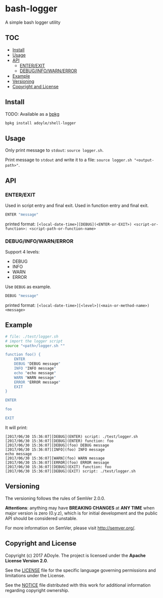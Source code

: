 # bash-logger

A simple bash logger utility

## TOC

<!-- MarkdownTOC GFM -->

- [Install](#install)
- [Usage](#usage)
- [API](#api)
    - [ENTER/EXIT](#enterexit)
    - [DEBUG/INFO/WARN/ERROR](#debuginfowarnerror)
- [Example](#example)
- [Versioning](#versioning)
- [Copyright and License](#copyright-and-license)

<!-- /MarkdownTOC -->

## Install

TODO: Available as a [bpkg](http://www.bpkg.io/)

```sh
bpkg install adoyle/shell-logger
```

## Usage

Only print message to `stdout`: `source logger.sh`.

Print message to `stdout` and write it to a file: `source logger.sh "<output-path>"`.

## API

### ENTER/EXIT

Used in script entry and final exit.
Used in function entry and final exit.

```sh
ENTER "message"
```

printed format: `[<local-date-time>][DEBUG](<ENTER-or-EXIT>) <script-or-function>: <script-path-or-function-name>`

### DEBUG/INFO/WARN/ERROR

Support 4 levels:

- DEBUG
- INFO
- WARN
- ERROR

Use `DEBUG` as example.

```sh
DEBUG "message"
```

printed format: `[<local-date-time>][<level>](<main-or-method-name>) <message>`



## Example

```sh
# file: ./test/logger.sh
# import the logger script
source "<path>/logger.sh ""

function foo() {
    ENTER
    DEBUG "DEBUG message"
    INFO "INFO message"
    echo "echo message"
    WARN "WARN message"
    ERROR "ERROR message"
    EXIT
}

ENTER

foo

EXIT
```

It will print:

```
[2017/06/30 15:36:07][DEBUG](ENTER) script: ./test/logger.sh
[2017/06/30 15:36:07][DEBUG](ENTER) function: foo
[2017/06/30 15:36:07][DEBUG](foo) DEBUG message
[2017/06/30 15:36:07][INFO](foo) INFO message
echo message
[2017/06/30 15:36:07][WARN](foo) WARN message
[2017/06/30 15:36:07][ERROR](foo) ERROR message
[2017/06/30 15:36:07][DEBUG](EXIT) function: foo
[2017/06/30 15:36:07][DEBUG](EXIT) script: ./test/logger.sh
```

## Versioning

The versioning follows the rules of SemVer 2.0.0.

**Attentions**: anything may have **BREAKING CHANGES** at **ANY TIME** when major version is zero (0.y.z), which is for initial development and the public API should be considered unstable.

For more information on SemVer, please visit http://semver.org/.


## Copyright and License

Copyright (c) 2017 ADoyle. The project is licensed under the **Apache License Version 2.0**.

See the [LICENSE][] file for the specific language governing permissions and limitations under the License.

See the [NOTICE][] file distributed with this work for additional information regarding copyright ownership.


<!-- Links -->

[LICENSE]: ./LICENSE
[NOTICE]: ./NOTICE

